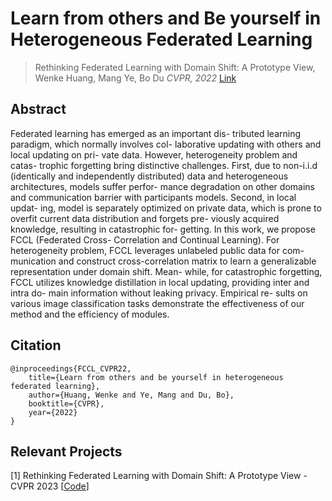 # Learn from others and Be yourself in Heterogeneous Federated Learning

> Rethinking Federated Learning with Domain Shift: A Prototype View,            
> Wenke Huang, Mang Ye, Bo Du
> *CVPR, 2022*
> [Link](https://openaccess.thecvf.com/content/CVPR2022/papers/Huang_Learn_From_Others_and_Be_Yourself_in_Heterogeneous_Federated_Learning_CVPR_2022_paper.pdf)

## Abstract
Federated learning has emerged as an important dis- tributed learning paradigm, which normally involves col- laborative updating with others and local updating on pri- vate data. However, heterogeneity problem and catas- trophic forgetting bring distinctive challenges. First, due to non-i.i.d (identically and independently distributed) data and heterogeneous architectures, models suffer perfor- mance degradation on other domains and communication barrier with participants models. Second, in local updat- ing, model is separately optimized on private data, which is prone to overfit current data distribution and forgets pre- viously acquired knowledge, resulting in catastrophic for- getting. In this work, we propose FCCL (Federated Cross- Correlation and Continual Learning). For heterogeneity problem, FCCL leverages unlabeled public data for com- munication and construct cross-correlation matrix to learn a generalizable representation under domain shift. Mean- while, for catastrophic forgetting, FCCL utilizes knowledge distillation in local updating, providing inter and intra do- main information without leaking privacy. Empirical re- sults on various image classification tasks demonstrate the effectiveness of our method and the efficiency of modules.

## Citation
```
@inproceedings{FCCL_CVPR22,
    title={Learn from others and be yourself in heterogeneous federated learning},
    author={Huang, Wenke and Ye, Mang and Du, Bo},
    booktitle={CVPR},
    year={2022}
}
```

## Relevant Projects
[1] Rethinking Federated Learning with Domain Shift: A Prototype View - CVPR 2023 [[Code](https://github.com/WenkeHuang/RethinkFL)]
